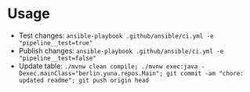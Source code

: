 # Usage

* Test changes: `ansible-playbook .github/ansible/ci.yml -e "pipeline__test=true"`
* Publish changes: `ansible-playbook .github/ansible/ci.yml -e "pipeline__test=false"`
* Update table: `./mvnw clean compile; ./mvnw exec:java -Dexec.mainClass="berlin.yuna.repos.Main"; git commit -am "chore: updated readme"; git push origin head`
